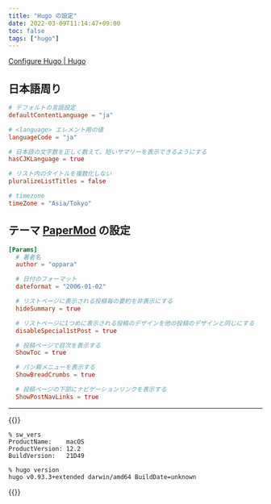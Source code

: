```yaml
---
title: "Hugo の設定"
date: 2022-03-09T11:14:47+09:00
toc: false
tags: ["hugo"]
---
```


[Configure Hugo | Hugo](https://gohugo.io/getting-started/configuration/)

## 日本語周り

```toml
# デフォルトの言語設定
defaultContentLanguage = "ja"

# <language> エレメント用の値
languageCode = "ja"

# 日本語の文字数を正しく数えて、短いサマリーを表示できるようにする
hasCJKLanguage = true

# リスト内のタイトルを複数化しない
pluralizeListTitles = false

# timezone
timeZone = "Asia/Tokyo"
```

## テーマ [PaperMod](https://github.com/adityatelange/hugo-PaperMod/wiki/Variables) の設定

```toml
[Params]
  # 著者名
  author = "oppara"

  # 日付のフォーマット
  dateformat = "2006-01-02"

  # リストページに表示される投稿毎の要約を非表示にする
  hideSummary = true

  # リストページに1つめに表示される投稿のデザインを他の投稿のデザインと同じにする
  disableSpecial1stPost = true

  # 投稿ページで目次を表示する
  ShowToc = true

  # パン屑メニューを表示する
  ShowBreadCrumbs = true

  # 投稿ページの下部にナビゲーションリンクを表示する
  ShowPostNavLinks = true
```

---

{{<collapse summary="環境">}}

```console
% sw_vers
ProductName:    macOS
ProductVersion: 12.2
BuildVersion:   21D49

% hugo version
hugo v0.93.3+extended darwin/amd64 BuildDate=unknown
```
{{</collapse>}}
